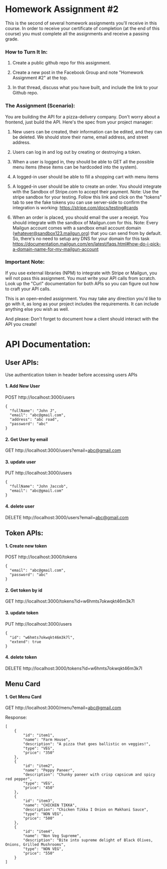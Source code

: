 # Homework Assignment #2

This is the second of several homework assignments you'll receive in this course. In order to receive your certificate of completion (at the end of this course) you must complete all the assignments and receive a passing grade. 

### How to Turn It In:

1. Create a public github repo for this assignment. 

2. Create a new post in the Facebook Group  and note "Homework Assignment #2" at the top.

3. In that thread, discuss what you have built, and include the link to your Github repo. 

### The Assignment (Scenario):

You are building the API for a pizza-delivery company. Don't worry about a frontend, just build the API. Here's the spec from your project manager: 

1. New users can be created, their information can be edited, and they can be deleted. We should store their name, email address, and street address.

2. Users can log in and log out by creating or destroying a token.

3. When a user is logged in, they should be able to GET all the possible menu items (these items can be hardcoded into the system). 

4. A logged-in user should be able to fill a shopping cart with menu items

5. A logged-in user should be able to create an order. You should integrate with the Sandbox of Stripe.com to accept their payment. Note: Use the stripe sandbox for your testing. Follow this link and click on the "tokens" tab to see the fake tokens you can use server-side to confirm the integration is working: https://stripe.com/docs/testing#cards

6. When an order is placed, you should email the user a receipt. You should integrate with the sandbox of Mailgun.com for this. Note: Every Mailgun account comes with a sandbox email account domain (whatever@sandbox123.mailgun.org) that you can send from by default. So, there's no need to setup any DNS for your domain for this task https://documentation.mailgun.com/en/latest/faqs.html#how-do-i-pick-a-domain-name-for-my-mailgun-account

### Important Note: 
If you use external libraries (NPM) to integrate with Stripe or Mailgun, you will not pass this assignment. You must write your API calls from scratch. Look up the "Curl" documentation for both APIs so you can figure out how to craft your API calls. 

This is an open-ended assignment. You may take any direction you'd like to go with it, as long as your project includes the requirements. It can include anything else you wish as well. 

And please: Don't forget to document how a client should interact with the API you create!


# API Documentation:

## User APIs:

Use authentication token in header before accessing users APIs

#### 1. Add New User
POST http://localhost:3000/users
```
{
  "fullName": "John J",
  "email": "abc@gmail.com",
  "address": "abc road",
  "password": "abc"
}
```

#### 2. Get User by email
GET http://localhost:3000/users?email=abc@gmail.com

#### 3. update user 
PUT http://localhost:3000/users
```
{
  "fullName": "John Jaccob",
  "email": "abc@gmail.com"
}
```

#### 4. delete user
DELETE http://localhost:3000/users?email=abc@gmail.com


## Token APIs:
#### 1. Create new token
POST http://localhost:3000/tokens
```
{
  "email": "abc@gmail.com",
  "password": "abc"
}
```

#### 2. Get token by id
GET http://localhost:3000/tokens?id=w6hmts7okwqkt46m3k7l

#### 3. update token 
PUT http://localhost:3000/users
```
{
  "id": "w6hmts7okwqkt46m3k7l",
  "extend": true
}
```

#### 4. delete token
DELETE http://localhost:3000/tokens?id=w6hmts7okwqkt46m3k7l


## Menu Card

#### 1. Get Menu Card
GET http://localhost:3000/menu?email=abc@gmail.com

Response:
```
[
    {
        "id": "item1",
        "name": "Farm House",
        "description": "A pizza that goes ballistic on veggies!",
        "type": "VEG",
        "price": "350"
    },
    {
        "id": "item2",
        "name": "Peppy Paneer",
        "description": "Chunky paneer with crisp capsicum and spicy red pepper",
        "type": "VEG",
        "price": "450"
    },
    {
        "id": "item3",
        "name": "CHICKEN TIKKA",
        "description": "Chicken Tikka I Onion on Makhani Sauce",
        "type": "NON VEG",
        "price": "500"
    },
    {
        "id": "item4",
        "name": "Non Veg Supreme",
        "description": "Bite into supreme delight of Black Olives, Onions, Grilled Mushrooms",
        "type": "NON VEG",
        "price": "550"
    }
]
```

